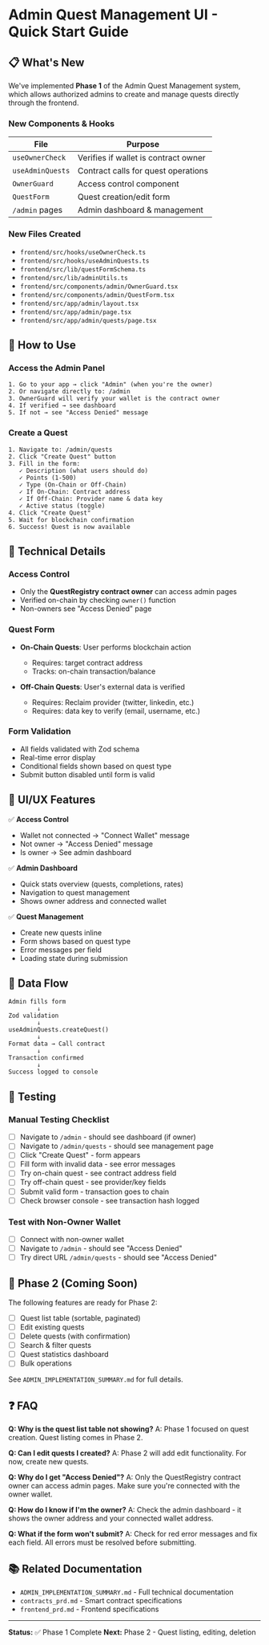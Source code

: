 # Admin Quest Management UI - Quick Start Guide

## 📋 What's New

We've implemented **Phase 1** of the Admin Quest Management system, which allows authorized admins to create and manage quests directly through the frontend.

### New Components & Hooks

| File | Purpose |
|------|---------|
| `useOwnerCheck` | Verifies if wallet is contract owner |
| `useAdminQuests` | Contract calls for quest operations |
| `OwnerGuard` | Access control component |
| `QuestForm` | Quest creation/edit form |
| `/admin` pages | Admin dashboard & management |

### New Files Created
- `frontend/src/hooks/useOwnerCheck.ts`
- `frontend/src/hooks/useAdminQuests.ts`
- `frontend/src/lib/questFormSchema.ts`
- `frontend/src/lib/adminUtils.ts`
- `frontend/src/components/admin/OwnerGuard.tsx`
- `frontend/src/components/admin/QuestForm.tsx`
- `frontend/src/app/admin/layout.tsx`
- `frontend/src/app/admin/page.tsx`
- `frontend/src/app/admin/quests/page.tsx`

## 🚀 How to Use

### Access the Admin Panel
```
1. Go to your app → click "Admin" (when you're the owner)
2. Or navigate directly to: /admin
3. OwnerGuard will verify your wallet is the contract owner
4. If verified → see dashboard
5. If not → see "Access Denied" message
```

### Create a Quest
```
1. Navigate to: /admin/quests
2. Click "Create Quest" button
3. Fill in the form:
   ✓ Description (what users should do)
   ✓ Points (1-500)
   ✓ Type (On-Chain or Off-Chain)
   ✓ If On-Chain: Contract address
   ✓ If Off-Chain: Provider name & data key
   ✓ Active status (toggle)
4. Click "Create Quest"
5. Wait for blockchain confirmation
6. Success! Quest is now available
```

## 🔧 Technical Details

### Access Control
- Only the **QuestRegistry contract owner** can access admin pages
- Verified on-chain by checking `owner()` function
- Non-owners see "Access Denied" page

### Quest Form
- **On-Chain Quests**: User performs blockchain action
  - Requires: target contract address
  - Tracks: on-chain transaction/balance
  
- **Off-Chain Quests**: User's external data is verified
  - Requires: Reclaim provider (twitter, linkedin, etc.)
  - Requires: data key to verify (email, username, etc.)

### Form Validation
- All fields validated with Zod schema
- Real-time error display
- Conditional fields shown based on quest type
- Submit button disabled until form is valid

## 📱 UI/UX Features

✅ **Access Control**
- Wallet not connected → "Connect Wallet" message
- Not owner → "Access Denied" message  
- Is owner → See admin dashboard

✅ **Admin Dashboard**
- Quick stats overview (quests, completions, rates)
- Navigation to quest management
- Shows owner address and connected wallet

✅ **Quest Management**
- Create new quests inline
- Form shows based on quest type
- Error messages per field
- Loading state during submission

## 🔄 Data Flow

```
Admin fills form
        ↓
Zod validation
        ↓
useAdminQuests.createQuest()
        ↓
Format data → Call contract
        ↓
Transaction confirmed
        ↓
Success logged to console
```

## 📝 Testing

### Manual Testing Checklist
- [ ] Navigate to `/admin` - should see dashboard (if owner)
- [ ] Navigate to `/admin/quests` - should see management page
- [ ] Click "Create Quest" - form appears
- [ ] Fill form with invalid data - see error messages
- [ ] Try on-chain quest - see contract address field
- [ ] Try off-chain quest - see provider/key fields
- [ ] Submit valid form - transaction goes to chain
- [ ] Check browser console - see transaction hash logged

### Test with Non-Owner Wallet
- [ ] Connect with non-owner wallet
- [ ] Navigate to `/admin` - should see "Access Denied"
- [ ] Try direct URL `/admin/quests` - should see "Access Denied"

## 🚧 Phase 2 (Coming Soon)

The following features are ready for Phase 2:

- [ ] Quest list table (sortable, paginated)
- [ ] Edit existing quests
- [ ] Delete quests (with confirmation)
- [ ] Search & filter quests
- [ ] Quest statistics dashboard
- [ ] Bulk operations

See `ADMIN_IMPLEMENTATION_SUMMARY.md` for full details.

## ❓ FAQ

**Q: Why is the quest list table not showing?**
A: Phase 1 focused on quest creation. Quest listing comes in Phase 2.

**Q: Can I edit quests I created?**
A: Phase 2 will add edit functionality. For now, create new quests.

**Q: Why do I get "Access Denied"?**
A: Only the QuestRegistry contract owner can access admin pages. Make sure you're connected with the owner wallet.

**Q: How do I know if I'm the owner?**
A: Check the admin dashboard - it shows the owner address and your connected wallet address.

**Q: What if the form won't submit?**
A: Check for red error messages and fix each field. All errors must be resolved before submitting.

## 📚 Related Documentation

- `ADMIN_IMPLEMENTATION_SUMMARY.md` - Full technical documentation
- `contracts_prd.md` - Smart contract specifications
- `frontend_prd.md` - Frontend specifications

---

**Status:** ✅ Phase 1 Complete
**Next:** Phase 2 - Quest listing, editing, deletion
